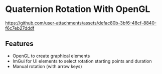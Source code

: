# Quaternion Rotation With OpenGL

https://github.com/user-attachments/assets/defac80b-3bf6-48cf-8840-f6c7eb27dddf

## Features
- OpenGL to create graphical elements
- ImGui for UI elements to select rotation starting points and duration
- Manual rotation (with arrow keys)
